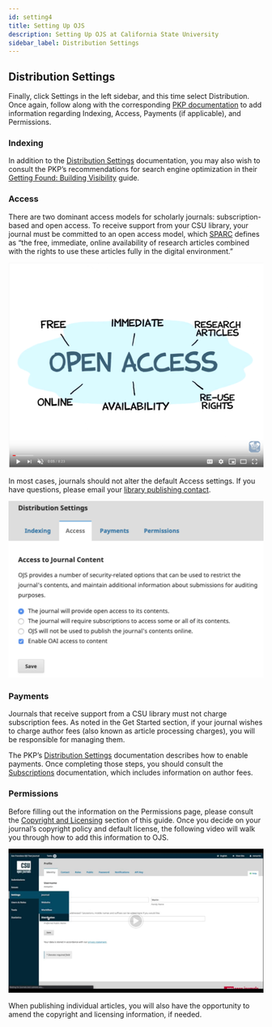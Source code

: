 ```yaml
---
id: setting4
title: Setting Up OJS
description: Setting Up OJS at California State University
sidebar_label: Distribution Settings
---
```

## Distribution Settings

Finally, click Settings in the left sidebar, and this time select Distribution. Once again, follow along with the corresponding [PKP documentation](https://docs.pkp.sfu.ca/learning-ojs/en/settings-distribution) to add information regarding Indexing, Access, Payments (if applicable), and Permissions.

### Indexing
In addition to the [Distribution Settings](https://docs.pkp.sfu.ca/learning-ojs/en/settings-distribution#search-indexing) documentation, you may also wish to consult the PKP’s recommendations for search engine optimization in their [Getting Found: Building Visibility](https://docs.pkp.sfu.ca/learning-ojs/en/settings-distribution#search-indexing) guide.

### Access
There are two dominant access models for scholarly journals: subscription-based and open access. To receive support from your CSU library, your journal must be committed to an open access model, which [SPARC](https://sparcopen.org/open-access/) defines as “the free, immediate, online availability of research articles combined with the rights to use these articles fully in the digital environment.”

[![Open Access Explained](assets/OAExplained.png)](https://www.youtube.com/watch?v=L5rVH1KGBCY)

In most cases, journals should not alter the default Access settings. If you have questions, please email your [library publishing contact](contacts.md).

![distributionsettings](assets/DistributionSettings.png)

### Payments
Journals that receive support from a CSU library must not charge subscription fees. As noted in the Get Started section, if your journal wishes to charge author fees (also known as article processing charges), you will be responsible for managing them.

The PKP’s [Distribution Settings](https://docs.pkp.sfu.ca/learning-ojs/en/settings-distribution#payments) documentation describes how to enable payments. Once completing those steps, you should consult the [Subscriptions](https://docs.pkp.sfu.ca/learning-ojs/en/subscriptions#payment-types) documentation, which includes information on author fees.

### Permissions
Before filling out the information on the Permissions page, please consult the [Copyright and Licensing](https://docs.google.com/document/d/19STrqDEmofW5Rgr85GRDLxoziN148mJNpbW0yFWhp5k/edit#heading=h.f4uq014p19v2) section of this guide. Once you decide on your journal’s copyright policy and default license, the following video will walk you through how to add this information to OJS.

[![Copyright](assets/CopyrightDemo.png)](https://drive.google.com/open?id=1R7A0MDH3p7szDTg43rSYFc3DXIL_gxTz)

When publishing individual articles, you will also have the opportunity to amend the copyright and licensing information, if needed.
